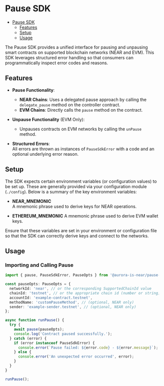 # Pause SDK

<!--toc:start-->

- [Pause SDK](#pause-sdk)
  - [Features](#features)
  - [Setup](#setup)
  - [Usage](#usage)
  <!--toc:end-->

The Pause SDK provides a unified interface for pausing and unpausing smart contracts on supported blockchain networks (NEAR and EVM). This SDK leverages structured error handling so that consumers can programmatically inspect error codes and reasons.

## Features

- **Pause Functionality**:

  - **NEAR Chains**: Uses a delegated pause approach by calling the `delegate_pause` method on the controller contract.
  - **EVM Chains**: Directly calls the `pause` method on the contract.

- **Unpause Functionality** (EVM Only):

  - Unpauses contracts on EVM networks by calling the `unPause` method.

- **Structured Errors**:  
  All errors are thrown as instances of `PauseSdkError` with a code and an optional underlying error reason.

## Setup

The SDK expects certain environment variables (or configuration values) to be set up. These are generally provided via your configuration module (`./config`). Below is a summary of the key environment variables:

- **NEAR_MNEMONIC**  
  A mnemonic phrase used to derive keys for NEAR operations.

- **ETHEREUM_MNEMONIC** A mnemonic phrase used to derive EVM wallet keys.

Ensure that these variables are set in your environment or configuration file so that the SDK can correctly derive keys and connect to the networks.

## Usage

### Importing and Calling Pause

```ts
import { pause, PauseSdkError, PauseOpts } from '@aurora-is-near/pause-sdk';

const pauseOpts: PauseOpts = {
  networkId: 'near', // or the corresponding SupportedChainId value
  chainId: 'testnet', // or the appropriate chain id (number or string)
  accountId: 'example-contract.testnet',
  methodName: 'customPauseMethod', // (optional, NEAR only)
  sender: 'example-sender.testnet', // (optional, NEAR only)
};

async function runPause() {
  try {
    await pause(pauseOpts);
    console.log('Contract paused successfully.');
  } catch (error) {
    if (error instanceof PauseSdkError) {
      console.error(`Pause failed: ${error.code} - ${error.message}`);
    } else {
      console.error('An unexpected error occurred', error);
    }
  }
}

runPause();
```
